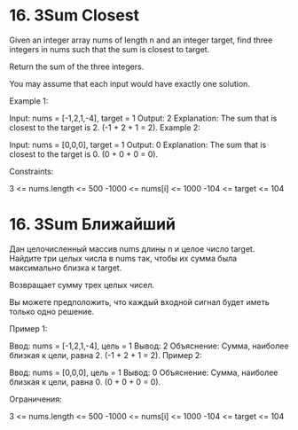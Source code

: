 # 16. 3Sum Closest

Given an integer array nums of length n and an integer target, find three integers in nums such that the sum is closest to target.

Return the sum of the three integers.

You may assume that each input would have exactly one solution. 

Example 1:

Input: nums = [-1,2,1,-4], target = 1
Output: 2
Explanation: The sum that is closest to the target is 2. (-1 + 2 + 1 = 2).
Example 2:

Input: nums = [0,0,0], target = 1
Output: 0
Explanation: The sum that is closest to the target is 0. (0 + 0 + 0 = 0).
 

Constraints:

3 <= nums.length <= 500
-1000 <= nums[i] <= 1000
-104 <= target <= 104

# 16. 3Sum Ближайший

Дан целочисленный массив nums длины n и целое число target. Найдите три целых числа в nums так, чтобы их сумма была максимально близка к target.

Возвращает сумму трех целых чисел.

Вы можете предположить, что каждый входной сигнал будет иметь только одно решение. 

Пример 1:

Ввод: nums = [-1,2,1,-4], цель = 1
Вывод: 2
Объяснение: Сумма, наиболее близкая к цели, равна 2. (-1 + 2 + 1 = 2).
Пример 2:

Ввод: nums = [0,0,0], цель = 1
Вывод: 0
Объяснение: Сумма, наиболее близкая к цели, равна 0. (0 + 0 + 0 = 0). 

Ограничения:

3 <= nums.length <= 500
-1000 <= nums[i] <= 1000
-104 <= target <= 104
